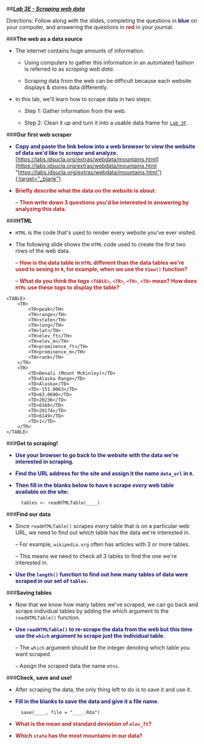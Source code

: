 ##***<u>Lab 3E - Scraping web data</u>***

Directions: Follow along with the slides, completing the questions in <span style="color:midnightblue;">**blue**</span> on your computer, and answering the questions in <span style="color:firebrick;">**red**</span> in your journal.

###**The web as a data source**
* The internet contains huge amounts of information.

    - Using computers to gather this information in an automated fashion is referred to as *scraping
web data*.

    - Scraping data from the web can be difficult because each website displays & stores data
differently.

* In this lab, we'll learn how to scrape data in two steps:

    - Step 1: Gather information from the web.

    - Step 2: Clean it up and turn it into a usable data frame for [```Lab 3F```](lab3f.md).

###**Our first web scraper**
* <span style="color:midnightblue;">**Copy and paste the link below into a web browser to view the website of data we'd like to *scrape*
and analyze.**</span><br>
    [https://labs.idsucla.org/extras/webdata/mountains.html](https://labs.idsucla.org/extras/webdata/mountains.html "https://labs.idsucla.org/extras/webdata/mountains.html"){:target="_blank"}

* <span style="color:firebrick;">**Briefly describe what the data on the website is about.**</span>

    – <span style="color:firebrick;">**Then write down 3 questions you'd be interested in answering by analyzing this
    data.**</span>

###**HTML**
* ```HTML``` is the code that's used to render every website you've ever visited.

* The following slide shows the ```HTML``` code used to create the first two rows of the web data.

    – <span style="color:firebrick;">**How is the data table in ```HTML``` different than the data tables we're used to seeing in
    ```R```, for example, when we use the ```View()``` function?**</span>

    – <span style="color:firebrick;">**What do you think the *tags* ```<TABLE>```, ```<TR>```, ```<TH>```, ```<TD>``` mean? How does ```HTML``` use
    these *tags* to display the table?**</span>

```
<TABLE>
    <TR>
        <TH>peak</TH>
        <TH>range</TH>
        <TH>state</TH>
        <TH>long</TH>
        <TH>lat</TH>
        <TH>elev_ft</TH>
        <TH>elev_m</TH>
        <TH>prominence_ft</TH>
        <TH>prominence_m</TH>
        <TH>rank</TH>
    </TR>
    <TR>
        <TD>Denali (Mount McKinley)</TD>
        <TD>Alaska Range</TD>
        <TD>Alaska</TD>
        <TD>-151.0063</TD>
        <TD>63.0690</TD>
        <TD>20236</TD>
        <TD>6168</TD>
        <TD>20174</TD>
        <TD>6149</TD>
        <TD>1</TD>
    </TR>
</TABLE>
```

###**Get to scraping!**
* <span style="color:midnightblue;">**Use your browser to go back to the website with the data we're interested in scraping.**</span>

* <span style="color:midnightblue;">**Find the URL address for the site and assign it the name ```data_url``` in ```R```.**</span>

* <span style="color:midnightblue;">**Then fill in the blanks below to have ```R``` scrape *every* web table available on the site:**</span>

        tables <- readHTMLTable(____)

###**Find our data**
* Since ```readHTMLTable()``` scrapes *every* table that is on a particular web URL, we need to find out
which table has the data we're interested in.

    – For example, ```wikipedia.org``` often has articles with 3 or more tables.

    – This means we need to check all 3 tables to find the one we're interested in.

* <span style="color:midnightblue;">**Use the ```length()``` function to find out how many tables of data were scraped in our set of ```tables```.**</span>

###**Saving tables**

* Now that we know how many tables we've scraped, we can go back and scrape individual tables
by adding the which argument to the ```readHTMLTable()``` function.

* <span style="color:midnightblue;">**Use ```readHTMLTable()``` to re-scrape the data from the web but this time use the ```which``` argument to scrape just the individual table.**</span>

    – The ```which``` argument should be the integer denoting which table you want scraped.

    – Assign the scraped data the name ```mtns```.

###**Check, save and use!**
* After scraping the data, the only thing left to do is to save it and use it.

* <span style="color:midnightblue;">**Fill in the blanks to save the data and give it a file name.**</span>

        save(____, file = "____.Rda")

* <span style="color:firebrick;">**What is the mean and standard deviation of ```elev_ft```?**</span>

* <span style="color:firebrick;">**Which ```state``` has the most mountains in our data?**</span>